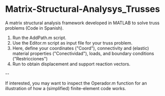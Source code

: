 # Matrix-Structural-Analysys_Trusses
A matrix structural analysis framework developed in MATLAB to solve truss problems (Code in Spanish).

1. Run the AddPath.m script.
2. Use the Editor.m script as input file for your truss problem.
3. Here, define your coordinates ("Coord"), connectivity and (elastic) material properties ("Conectividad"), loads, and boundary conditions ("Restricciones")
4. Run to obtain displacement and support reaction vectors.

--

If interested, you may want to inspect the Operador.m function for an illustration of how a (simplified) finite-element code works.
